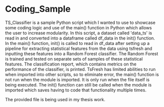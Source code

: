 # Coding_Sample

TS_Classifier is a sample Python script which I wanted to use to showcase some coding logic and use of the main() function in Python which allows the user to increase modularity. In this script, a dataset called 'data_ts' is read in and converted into a dataframe called df_data in the init() function. In the main() function, init() is called to read in df_data after setting up a pipeline for extracting statistical features from the data using tsfresh and inputting these features into a Random Forest classifier. The Random Forest is trained and tested on separate sets of samples of these statistical features. The classification report, which contains metrics on the performance of the classifier, is printed. TsFresh has limited abilities to run when imported into other scripts, so to eliminate error, the main() function is not run when the module is imported. It is only run when the file itself is being executed. The init() function can still be called when the module is imported which saves having to code that functionality multiple times. 

The provided file is being used in my thesis work. 
